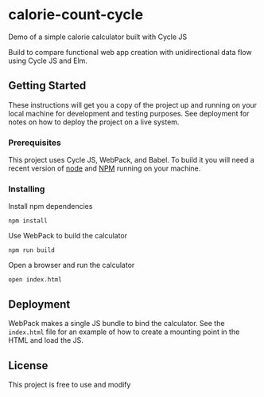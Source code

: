 # calorie-count-cycle

Demo of a simple calorie calculator built with Cycle JS

Build to compare functional web app creation with unidirectional data flow using Cycle JS and Elm.

## Getting Started

These instructions will get you a copy of the project up and running on your local machine for development and testing purposes. See deployment for notes on how to deploy the project on a live system.

### Prerequisites

This project uses Cycle JS, WebPack, and Babel. To build it you will need a recent version of [node](https://nodejs.org/en/) and [NPM](https://www.npmjs.com/) running on your machine.

### Installing

Install npm dependencies

```
npm install
```

Use WebPack to build the calculator

```
npm run build
```

Open a browser and run the calculator

```
open index.html
```

## Deployment

WebPack makes a single JS bundle to bind the calculator. See the `index.html` file for an example of how to create a mounting point in the HTML and load the JS.


## License

This project is free to use and modify
